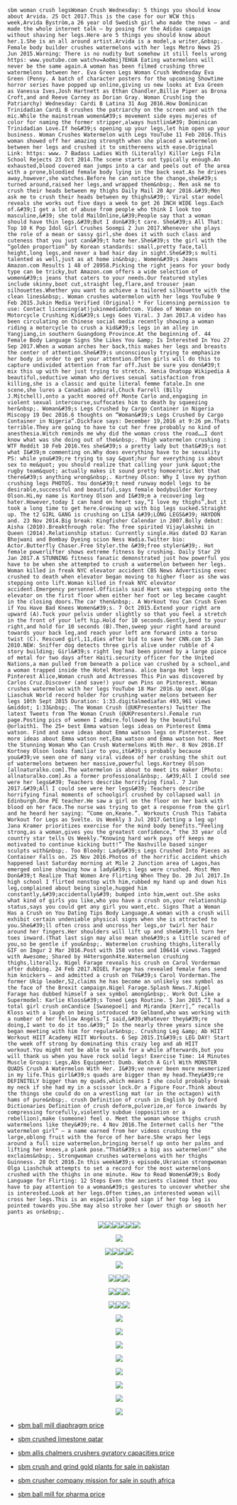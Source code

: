 
```
sbm woman crush legsWoman Crush Wednesday: 5 things you should know about Arvida. 25 Oct 2017.This is the case for our WCW this week,Arvida Byström,a 26 year old Swedish girl who made the news — and made the whole internet talk — by posing for the Adidas campaign without shaving her legs.Here are 5 things you should know about her.1.She is an all around artist.Arvida is a model,a writer,&nbsp;. Female body builder crushes watermelons with her legs Metro News 25 Jun 2015.Warning: There is no nudity but somehow it still feels wrong https: www.youtube.com watchv=Ao0mij7EHUA Eating watermelons will never be the same again.A woman has been filmed crushing three watermelons between her. Eva Green Legs Woman Crush Wednesday Eva Green (Penny. A batch of character posters for the upcoming Showtime horror series have popped up online,giving us new looks at Eva Green as Vanessa Ives,Josh Hartnett as Ethan Chandler,Billie Piper as Brona Croft,and and Reeve Carney as Dorian Gray. Woman Crush(ing the Patriarchy) Wednesday: Cardi B Latina 31 Aug 2016.How Dominican Trinidadian Cardi B crushes the patriarchy on the screen and with the mic.While the mainstream women&#39;s movement side eyes mujeres of color for naming the former stripper,always hustlin&#39; Dominican Trinidadian Love.If he&#39;s opening up your legs,let him open up your business. Woman Crushes Watermelon with Legs YouTube 11 Feb 2016.This woman showed off her amazing strength when she placed a watermelon between her legs and crushed it to smithereens with ease.Original Link: https: www. 7 Badass Ladies With (Literally) Killer Legs Film School Rejects 23 Oct 2014.The scene starts out typically enough.An exhausted,blood covered man jumps into a car and peels out of the area with a prone,bloodied female body lying in the back seat.As he drives away,however,she watches.Before he can notice the change,she&#39;s turned around,raised her legs,and wrapped them&nbsp;. Men ask me to crush their heads between my thighs Daily Mail 20 Apr 2016.&#39;Men ask me to crush their heads between my thighs&#39;: Viral star model reveals she works out five days a week to get 26 INCH WIDE legs.Each of.&#39;I get a lot of abuse from people who think I look too masculine,&#39; she told MailOnline,&#39;People say that a woman should have thin legs.&#39;But I don&#39;t care. She&#39;s All That: Top 10 K Pop Idol Girl Crushes Soompi 2 Jun 2017.Whenever she plays the role of a mean or sassy girl,she does it with such class and cuteness that you just can&#39;t hate her.She&#39;s the girl with the “golden proportion” by Korean standards: small,pretty face,tall height,long legs,and never a bad hair day in sight.She&#39;s multi talented as well,just as at home in&nbsp;. Women&#39;s Jeans Amazon.com Results 1 48 of 28958.Picking the right jeans for your body type can be tricky,but Amazon.com offers a wide selection of women&#39;s jeans that caters to your needs.Our featured styles include skinny,boot cut,straight leg,flare,and trouser jean silhouettes.Whether you want to achieve a tailored silhouette with the clean lines&nbsp;. Woman crushes watermelon with her legs YouTube 9 Feb 2015.Jukin Media Verified (Original) * For licensing permission to use: Contact licensing(at)jukinmediadotcom. Video of Woman on Motorcycle Crushing Kid&#39;s Legs Goes Viral. 3 Jan 2017.A video has been circulating on Chinese social media recently showing a woman riding a motorcycle to crush a kid&#39;s legs in an alley in Yangjiang,in southern Guangdong Province.At the beginning of. 44 Female Body Language Signs She Likes You &amp; Is Interested In You 27 Sep 2017.When a woman arches her back,this makes her legs and breasts the center of attention.She&#39;s unconsciously trying to emphasize her body in order to get your attention.Often girls will do this to capture undivided attention from far off.Just be sure you don&#39;t mix this up with her just trying to stretch. Xenia Onatopp Wikipedia A beautiful,seductive woman who derives sexual satisfaction from killing,she is a classic and quite literal femme fatale.In one scene,she lures a Canadian admiral,Chuck Farrell (Billy J.Mitchell),onto a yacht moored off Monte Carlo and,engaging in violent sexual intercourse,suffocates him to death by squeezing her&nbsp;. Woman&#39;s Legs Crushed by Cargo Container in Nigeria Miscopy 19 Dec 2016.6 thoughts on “Woman&#39;s Legs Crushed by Cargo Container in Nigeria”.Dickface says: December 19,2016 at 9:26 pm.Thats terrible.They are going to have to cut her free probably no kind of anesthesia.Witch reminds me why did the woman cross the road……I dont know what was she doing out of the&nbsp;. Thigh watermelon crushing : WTF Reddit 10 Feb 2016.Yes she&#39;s a pretty lady but that&#39;s not what I&#39;m commenting on.Why does everything have to be sexuality PS: while you&#39;re trying to say &quot;hur hur everything is about sex to me&quot; you should realize that calling your junk &quot;the rugby team&quot; actually makes it sound pretty homoerotic.Not that there&#39;s anything wrong&nbsp;. Kortney Olson: Why I love my python crushing legs PHOTOS. You don&#39;t need runway model legs to be desirable,successful and beautiful,says female bodybuilder Kortney Olson.Hi,my name is Kortney Olson and I&#39;m a recovering leg hater.However,today I can hand on heart say,“I love my thighs”,but it took a long time to get here.Growing up with big legs sucked.Straight up. The t2 GIRL GANG is crushing on LISA &#39;LONG LEGS&#39; HAYDON and. 23 Nov 2014.Big break: Kingfisher Calendar in 2007.Bolly debut: Aisha (2010).Breakthrough role: The free spirited Vijaylakshmi in Queen (2014).Relationship status: Currently single.Has dated DJ Karan Bhojwani and Bombay Dyeing scion Ness Wadia.Twitter bio: Actor.Butterfly Chaser.Free Styler.the &#39;free styler&#39;. Hot female powerlifter shows extreme fitness by crushing. Daily Star 29 Jan 2017.A STUNNING fitness fanatic demonstrated just how powerful you have to be when she attempted to crush a watermelon between her legs. Woman killed in freak NYC elevator accident CBS News Advertising exec crushed to death when elevator began moving to higher floor as she was stepping onto lift.Woman killed in freak NYC elevator accident.Emergency personnel.Officials said Hart was stepping onto the elevator on the first floor when either her foot or leg became caught in the closing doors.The car then&nbsp;. A Workout You Can Crush Even if You Have Bad Knees Women&#39;s. 7 Oct 2015.Extend your right arm upward (A).Tuck your pelvis under slightly so that you feel a stretch in the front of your left hip.Hold for 10 seconds.Gently,bend to your right,and hold for 10 seconds (B).Then,sweep your right hand around towards your back leg,and reach your left arm forward into a torso twist (C). Rescued girl,11,dies after bid to save her CNN.com 15 Jan 2010.NEW: Sniffer dog detects three girls alive under rubble of 4 story building; Girl&#39;s right leg had been pinned by a large piece of metal for two days after Haiti.security officer for the United Nations,a man pulled from beneath a police van crushed by a school,and a woman trapped inside the Hotel Montana. alice barga Hot legs Pinterest Alice,Woman crush and Actresses This Pin was discovered by Carlos Cruz.Discover (and save!) your own Pins on Pinterest. Woman crushes watermelon with her legs YouTube 18 Mar 2016.Up next.Olga Liaschuk World record holder for crushing water melons between her legs 10th Sept 2015 Duration: 1:33.digitalmediafan 493,961 views &middot; 1:33&nbsp;. The Woman Crush (@UKPresenters) Twitter The latest Tweets from The Woman Crush (@UKPresenters).Female run page.Posting pics of women I admire.followed by the beautiful @orlaith1. The 25+ best Emma watson legs ideas on Pinterest Emma watson. Find and save ideas about Emma watson legs on Pinterest. See more ideas about Emma watson net,Ema watson and Emma watson hot. Meet the Stunning Woman Who Can Crush Watermelons With Her. 8 Nov 2016.If Kortney Olson looks familiar to you,it&#39;s probably because you&#39;ve seen one of many viral videos of her crushing the shit out of watermelons between her massive,powerful legs.Kortney Olson [allnaturalko.com].The watermelon is about to meet its maker [Photo: allnaturalko.com].As a former professional&nbsp;. &#39;All I could see were her legs&#39; Teachers describe horrifying final. 7 Jun 2017.&#39;All I could see were her legs&#39; Teachers describe horrifying final moments of schoolgirl crushed by collapsed wall in Edinburgh.One PE teacher.He saw a girl on the floor on her back with blood on her face.The nurse was trying to get a response from the girl and he heard her saying: “Come on,Keane.”. Workouts Crush This Tabata Workout for Legs as Svelte. Us Weekly 3 Jul 2017.Getting a leg up! Jana Kramer prioritizes exercise for the mind body benefits.“Feeling strong,as a woman,gives you the greatest confidence,” the 33 year old country star tells Us Weekly.“Knowing hard work pays off keeps me motivated to continue kicking butt!” The Nashville based singer sculpts with&nbsp;. Too Bloody: Lady&#39;s Legs Crushed Into Pieces as Container Falls on. 25 Nov 2016.Photos of the horrific accident which happened last Saturday morning at Mile 2 Junction area of Lagos,has emerged online showing how a lady&#39;s legs were crushed. Most Men Don&#39;t Realize That Women Are Flirting When They Do. 20 Jul 2017.In high school I flirted nonstop with him,rubbed my hand up and down his leg,complained about being single,hugged him constantly,&#39;accidentally&#39; bumped into him,went out.She asks what kind of girls you like,who you have a crush on,your relationship status,says you could get any girl you want,etc. Signs That a Woman Has a Crush on You Dating Tips Body Language.A woman with a crush will exhibit certain undeniable physical signs when she is attracted to you.She&#39;ll often cross and uncross her legs,or twirl her hair around her fingers.Her shoulders will lift up and she&#39;ll turn her toes inward.(That last sign may also mean she&#39;s a little scared of you,so be gentle if you&nbsp;. Watermelon crushing thighs,literally GIF on Imgur 2 Mar 2016.Post with 158 votes and 106414 views.Tagged with Awesome; Shared by H4tersgonh4te.Watermelon crushing thighs,literally. Nigel Farage reveals his crush on Carol Vorderman after dubbing. 24 Feb 2017.NIGEL Farage has revealed female fans send him knickers — and admitted a crush on TV&#39;s Carol Vorderman.The former Ukip leader,52,claims he has become an unlikely sex symbol as the face of the Brexit campaign.Nigel Farage.Splash News.7.Nigel Farage has dubbed himself a sex symbol among&nbsp;. Work Out Like a Supermodel: Karlie Kloss&#39;s Toned Legs Routine. 5 Jan 2015.“I had a total girl crush onCandice [Swanepoel] and Miranda [Kerr],” recalls Kloss with a laugh on being introduced to Gelband,who was working with a number of her fellow Angels.“I said,&#39;Whatever they&#39;re doing,I want to do it too.&#39;” In the nearly three years since she began meeting with him for regular&nbsp;. Crushing Leg &amp; Ab HIIT Workout HIIT Academy HIIT Workouts. 6 Sep 2015.It&#39;s LEG DAY! Start the week off strong by dominating this crazy leg and ab HIIT workout.You might not be able to walk for a while afterwards,but you will thank us when you have rock solid legs! Exercise Time: 14 Minutes Muscle Groups: Legs,Abs Equipment: Dumb. Watch A Girl With MONSTER QUADS Crush A Watermelon With Her. I&#39;ve never been more mesmerized in my life.This girl&#39;s quads are bigger than my head.They&#39;re DEFINITELY bigger than my quads,which means I she could probably break my neck if she had my in a scissor lock.Or a Figure Four.Think about the things she could do on a wrestling mat (or in the octagon) with hams of pure&nbsp;. crush Definition of crush in English by Oxford Dictionaries Definition of crush deform,pulverize,or force inwards by compressing forcefully,violently subdue (opposition or a rebellion),make (someone) feel o. Meet the woman whose thighs crush watermelons like they&#39;re. 4 Nov 2016.The Internet calls her “the watermelon girl” — a name earned from her videos crushing the large,oblong fruit with the force of her bare.She wraps her legs around a full size watermelon,bringing herself up onto her palms and lifting her knees,a plank pose.“That&#39;s a big ass watermelon!” she exclaims&nbsp;. Strongwoman crushes watermelons with her thighs Guinness. 28 Oct 2016.In this week&#39;s episode,Ukranian strongwoman Olga Liashchuk attempts to set a record for the most watermelons crushed with the thighs in one minute. How to Read Women&#39;s Body Language for Flirting: 12 Steps Even the ancients claimed that you have to pay attention to a woman&#39;s gestures to uncover whether she is interested.Look at her legs.Often times,an interested woman will cross her legs.This is an especially good sign if her top leg is pointed towards you.She may also stroke her lower thigh or smooth her pants as or&nbsp;. 
```

<div align="center">
  
<a rel="nofollow" href="https://m.shibang-china.com?f=github&k=sbm+woman+crush+legs"><img src="https://static.shibang-china.com/en/l.png"></a><img src="https://static.shibang-china.com/en/hw.png"><a rel="nofollow" href="https://m.shibang-china.com/product/?f=github&k=sbm+woman+crush+legs"><img src="https://static.shibang-china.com/en/p.png"></a><a rel="nofollow" href="https://m.shibang-china.com/cases/?f=github&k=sbm+woman+crush+legs"><img src="https://static.shibang-china.com/en/c.png"></a><a rel="nofollow" href="https://m.shibang-china.com/news/?f=github&k=sbm+woman+crush+legs"><img src="https://static.shibang-china.com/en/n.png"></a><a rel="nofollow" href="https://m.shibang-china.com?f=github&k=sbm+woman+crush+legs"><img src="https://static.shibang-china.com/en/m.png"></a>

<a rel="nofollow" href="https://m.shibang-china.com/product/?f=github&k=sbm+woman+crush+legs"><img src="https://static.shibang-china.com/en/b.jpg"></a>
  
<a rel="nofollow" href="https://m.shibang-china.com/solution-aggregate.html?f=github&k=sbm+woman+crush+legs"><img src="https://static.shibang-china.com/en/a.jpg"></a><a rel="nofollow" href="https://m.shibang-china.com/solution-mine.html?f=github&k=sbm+woman+crush+legs"><img src="https://static.shibang-china.com/en/m.jpg"></a><a rel="nofollow" href="https://m.shibang-china.com/solution-mill.html?f=github&k=sbm+woman+crush+legs"><img src="https://static.shibang-china.com/en/g.jpg"></a><a rel="nofollow" href="https://m.shibang-china.com/solution-epc.html?f=github&k=sbm+woman+crush+legs"><img src="https://static.shibang-china.com/en/e.jpg"></a>

<a rel="nofollow" href="https://m.shibang-china.com/product/?f=github&k=sbm+woman+crush+legs"><img src="https://static.shibang-china.com/en/a-p.png"></a>

<a rel="nofollow" href="https://m.shibang-china.com/product/crusher/c6x.html?f=github&k=sbm+woman+crush+legs"><img src="https://static.shibang-china.com/en/j.jpg"></a><a rel="nofollow" href="https://m.shibang-china.com/product/crusher/ci5x.html?f=github&k=sbm+woman+crush+legs"><img src="https://static.shibang-china.com/en/i.jpg"></a><a rel="nofollow" href="https://m.shibang-china.com/product/crusher/hst.html?f=github&k=sbm+woman+crush+legs"><img src="https://static.shibang-china.com/en/c.jpg"></a>

<a rel="nofollow" href="https://m.shibang-china.com/product/mill/mtw.html?f=github&k=sbm+woman+crush+legs"><img src="https://static.shibang-china.com/en/mtw.jpg"></a><a rel="nofollow" href="https://m.shibang-china.com/product/mill/scm.html?f=github&k=sbm+woman+crush+legs"><img src="https://static.shibang-china.com/en/scm.jpg"></a><a rel="nofollow" href="https://m.shibang-china.com/product/mill/lm.html?f=github&k=sbm+woman+crush+legs"><img src="https://static.shibang-china.com/en/lm.jpg"></a>

<a rel="nofollow" href="https://m.shibang-china.com/product/sand/vsi6x.html?f=github&k=sbm+woman+crush+legs"><img src="https://static.shibang-china.com/en/6x.jpg"></a><a rel="nofollow" href="https://m.shibang-china.com/product/sand/vu.html?f=github&k=sbm+woman+crush+legs"><img src="https://static.shibang-china.com/en/vu.jpg"></a><a rel="nofollow" href="https://m.shibang-china.com/product/mobile/klun.html?f=github&k=sbm+woman+crush+legs"><img src="https://static.shibang-china.com/en/k.jpg"></a>

<a rel="nofollow" href="https://m.shibang-china.com/cases/?f=github&k=sbm+woman+crush+legs"><img src="https://static.shibang-china.com/en/case.png"></a>

<a rel="nofollow" href="https://m.shibang-china.com/cases/aggregate/202.html?f=github&k=sbm+woman+crush+legs"><img src="https://static.shibang-china.com/en/c-1.jpg"></a>

<a rel="nofollow" href="https://m.shibang-china.com/cases/aggregate/203.html?f=github&k=sbm+woman+crush+legs"><img src="https://static.shibang-china.com/en/c-2.jpg"></a>

<a rel="nofollow" href="https://m.shibang-china.com/cases/mill/123.html?f=github&k=sbm+woman+crush+legs"><img src="https://static.shibang-china.com/en/c-3.jpg"></a>

<a rel="nofollow" href="https://m.shibang-china.com/contact_us.html?f=github&k=sbm+woman+crush+legs"><img src="https://static.shibang-china.com/en/contact.png"></a>

<a rel="nofollow" href="https://swt.shibang-china.com/?f=github&k=sbm+woman+crush+legs"><img src="https://static.shibang-china.com/en/chat.png"></a>

<a rel="nofollow" href="https://whatsapp.shibangsoft.com/WhatsApp.php?f=github&k=sbm+woman+crush+legs"><img src="https://static.shibang-china.com/en/whatsapp.png"></a>

<a rel="nofollow" href="https://m.shibang-china.com/?f=github&k=sbm+woman+crush+legs"><img src="https://static.shibang-china.com/en/website.png"></a>

</div>


* [sbm ball mill diaphragm price](sbm%20ball%20mill%20diaphragm%20price.md)

* [sbm crushed limestone qatar](sbm%20crushed%20limestone%20qatar.md)

* [sbm allis chalmers crushers gyratory capacities price](sbm%20allis%20chalmers%20crushers%20gyratory%20capacities%20price.md)

* [sbm crush and grind gold plants for sale in pakistan](sbm%20crush%20and%20grind%20gold%20plants%20for%20sale%20in%20pakistan.md)

* [sbm crusher company mission for sale in south africa](sbm%20crusher%20company%20mission%20for%20sale%20in%20south%20africa.md)

* [sbm ball mill for pharma price](sbm%20ball%20mill%20for%20pharma%20price.md)